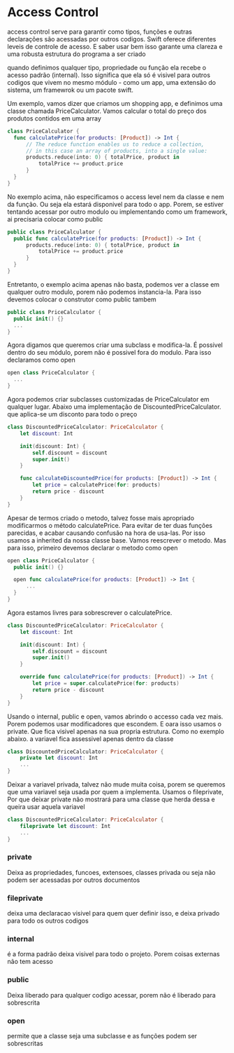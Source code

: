 <h1>Access Control</h1>
<p>access control serve para garantir como tipos, funções e outras declarações são acessadas por outros codigos. Swift oferece diferentes leveis de controle de acesso.
  E saber usar bem isso garante uma clareza e uma robusta estrutura do programa a ser criado</p>
  <p>quando definimos qualquer tipo, propriedade ou função ela recebe o acesso padrão (internal). Isso significa que ela só é visivel para outros codigos que vivem no mesmo módulo - como um app, uma extensão do sistema, um framewrok ou um pacote swift.</p>
  <p>Um exemplo, vamos dizer que criamos um shopping app, e definimos uma classe chamada PriceCalculator. Vamos calcular o total do preço dos produtos contidos em uma array</p>
  
  ```Swift
  class PriceCalculator {
    func calculatePrice(for products: [Product]) -> Int {
        // The reduce function enables us to reduce a collection,
        // in this case an array of products, into a single value:
        products.reduce(into: 0) { totalPrice, product in
            totalPrice += product.price
        }
    }
}
  ```
  
  <p>No exemplo acima, não especificamos o access level nem da classe e nem da função. Ou seja ela estará disponivel para todo o app. Porem, se estiver tentando acessar por outro modulo ou implementando como um framework, ai precisaria colocar como public</p>
  
  ```Swift
  public class PriceCalculator {
    public func calculatePrice(for products: [Product]) -> Int {
        products.reduce(into: 0) { totalPrice, product in
            totalPrice += product.price
        }
    }
}
  ```
  
  <p> Entretanto, o exemplo acima apenas não basta, podemos ver a classe em qualquer outro modulo, porem não podemos instancia-la. Para isso devemos colocar o construtor como public tambem</p>
  
  ```Swift
  public class PriceCalculator {
    public init() {}
    ...
}
  ```
  
  <p> Agora digamos que queremos criar uma subclass e modifica-la. É possivel dentro do seu módulo, porem não é possivel fora do modulo. Para isso declaramos como open</p>
  
  ```Swift
  open class PriceCalculator {
    ...
}
```

<p> Agora podemos criar subclasses customizadas de PriceCalculator em qualquer lugar. Abaixo uma implementação de DiscountedPriceCalculator. que aplica-se um disconto para todo o preço</p>

```Swift
class DiscountedPriceCalculator: PriceCalculator {
    let discount: Int

    init(discount: Int) {
        self.discount = discount
        super.init()
    }

    func calculateDiscountedPrice(for products: [Product]) -> Int {
        let price = calculatePrice(for: products)
        return price - discount
    }
}
```

<p>Apesar de termos criado o metodo, talvez fosse mais apropriado modificarmos o método calculatePrice. Para evitar de ter duas funções parecidas, e acabar causando confusão na hora de usa-las.
  Por isso usamos a inherited da nossa classe base. Vamos reescrever o metodo. Mas para isso, primeiro devemos declarar o metodo como open</p>
  
  ```Swift
  open class PriceCalculator {
    public init() {}

    open func calculatePrice(for products: [Product]) -> Int {
        ...
    }
}
  ```

<p>Agora estamos livres para sobrescrever o calculatePrice.</p>

```Swift
class DiscountedPriceCalculator: PriceCalculator {
    let discount: Int

    init(discount: Int) {
        self.discount = discount
        super.init()
    }

    override func calculatePrice(for products: [Product]) -> Int {
        let price = super.calculatePrice(for: products)
        return price - discount
    }
}
```

<p>Usando o internal, public e open, vamos abrindo o accesso cada vez mais. Porem podemos usar modificadores que escondem. E oara isso usamos o private. Que fica visivel apenas na sua propria estrutura. Como no exemplo abaixo. a variavel fica assessivel apenas dentro da classe</p>

```Swift
class DiscountedPriceCalculator: PriceCalculator {
    private let discount: Int
    ...
}
```
<p>Deixar a variavel privada, talvez não mude muita coisa, porem se queremos que uma variavel seja usada por quem a implementa. Usamos o fileprivate, Por que deixar private não mostrará para uma classe que herda dessa e queira usar aquela variavel</p>

```Swift
class DiscountedPriceCalculator: PriceCalculator {
    fileprivate let discount: Int
    ...
}
```

<h3>private</h3>
<p> Deixa as propriedades, funcoes, extensoes, classes privada ou seja não podem ser acessadas por outros documentos</p>
<h3>fileprivate</h3>
<p>deixa uma declaracao visivel para quem quer definir isso, e deixa privado para todo os outros codigos</p>
<h3>internal</h3>
<p>é a forma padrão deixa visivel para todo o projeto. Porem coisas externas não tem acesso</p>
<h3>public</h3>
<p>Deixa liberado para qualquer codigo acessar, porem não é liberado para sobrescrita</p>
<h3>open</h3>
<p>permite que a classe seja uma subclasse e as funções podem ser sobrescritas
